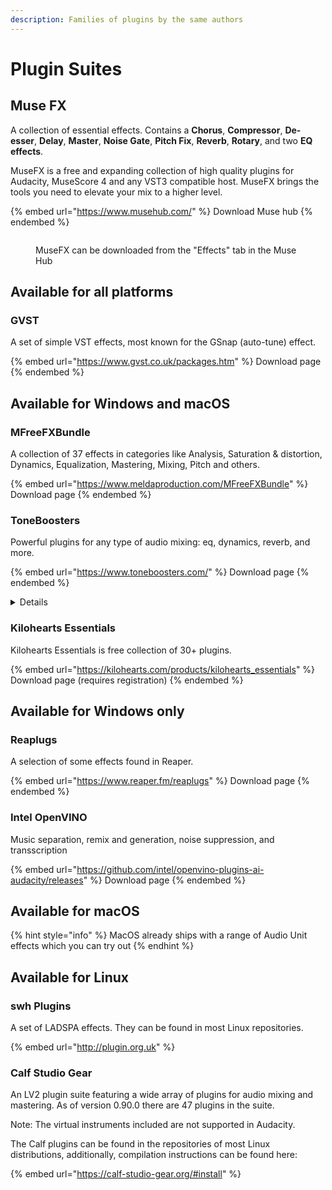 ```yaml
---
description: Families of plugins by the same authors
---
```


# Plugin Suites

## Muse FX

A collection of essential effects. Contains a **Chorus**, **Compressor**, **De-esser**, **Delay**, **Master**, **Noise Gate**, **Pitch Fix**, **Reverb**, **Rotary**, and two **EQ effects**.

MuseFX is a free and expanding collection of high quality plugins for Audacity, MuseScore 4 and any VST3 compatible host. MuseFX brings the tools you need to elevate your mix to a higher level.

{% embed url="https://www.musehub.com/" %}
Download Muse hub
{% endembed %}

<figure><img src="../.gitbook/assets/image (10).png" alt=""><figcaption><p>MuseFX can be downloaded from the "Effects" tab in the Muse Hub</p></figcaption></figure>

## Available for all platforms

### GVST

A set of simple VST effects, most known for the GSnap (auto-tune) effect.

{% embed url="https://www.gvst.co.uk/packages.htm" %}
Download page
{% endembed %}

## Available for Windows and macOS

### MFreeFXBundle

A collection of 37 effects in categories like Analysis, Saturation & distortion, Dynamics, Equalization, Mastering, Mixing, Pitch and others.

{% embed url="https://www.meldaproduction.com/MFreeFXBundle" %}
Download page
{% endembed %}

### ToneBoosters

Powerful plugins for any type of audio mixing: eq, dynamics, reverb, and more.&#x20;

{% embed url="https://www.toneboosters.com/" %}
Download page
{% endembed %}

<details>

<summary>Details</summary>

"Demo" mode is fully functional except for preset saving. You can use Audacity's preset system instead.

What is Included:

* Barricade 4 : Limiter
* BitJuggler : Sampler / Processor
* Compressor 4 : Dynamics processor
* Dual VCF : non-linear filters
* Enhancer : preset filter eq
* Equalizer 4: Digital remasterd Anolog dynamic eq
* Flowtones : synthesizer
* GonioMeter : Stereo Image Analyzer
* MBC : Multiband Compression and saturation
* Morphit : Headphones correction and personalization
* ReelBus 4 : Magnetic tape recording, echo and flanger simulator
* Reverb 4 : Lush reverberation and shimmer
* Sibalance 4 : Spectral de-esser and harshness remover
* Spectogram : Insightful time and frequency visualization
* VoicePitcher 4 : Vocal doubling, pitch shifting and freezing effect

</details>

### Kilohearts Essentials

Kilohearts Essentials is free collection of 30+ plugins.

{% embed url="https://kilohearts.com/products/kilohearts_essentials" %}
Download page (requires registration)
{% endembed %}

## Available for Windows only

### Reaplugs

A selection of some effects found in Reaper.

{% embed url="https://www.reaper.fm/reaplugs" %}
Download page
{% endembed %}

### Intel OpenVINO

Music separation, remix and generation, noise suppression, and transscription

{% embed url="https://github.com/intel/openvino-plugins-ai-audacity/releases" %}
Download page
{% endembed %}

## Available for macOS

{% hint style="info" %}
MacOS already ships with a range of Audio Unit effects which you can try out
{% endhint %}

## Available for Linux

### swh Plugins

A set of LADSPA effects. They can be found in most Linux repositories.

{% embed url="http://plugin.org.uk" %}

### Calf Studio Gear

An LV2 plugin suite featuring a wide array of plugins for audio mixing and mastering. As of version 0.90.0 there are 47 plugins in the suite.

Note: The virtual instruments included are not supported in Audacity.

The Calf plugins can be found in the repositories of most Linux distributions, additionally, compilation instructions can be found here:

{% embed url="https://calf-studio-gear.org/#install" %}
